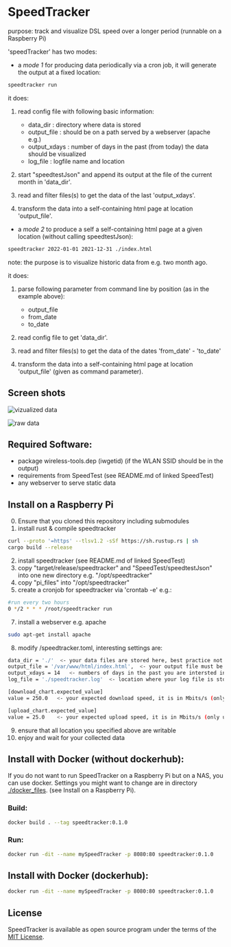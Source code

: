 # SpeedTracker

purpose: track and visualize DSL speed over a longer period  (runnable on a Raspberry Pi)

'speedTracker' has two modes:

- a *mode 1* for producing data periodically via a cron job, it will generate the output at a fixed location:

```bash
speedtracker run
```

it does:

1. read config file with following basic information:
    - data_dir     : directory where data is stored
    - output_file  : should be on a path served by a webserver (apache e.g.)
    - output_xdays : number of days in the past (from today) the data should be visualized
    - log_file     : logfile name and location

2. start "speedtestJson" and append its output at the file of the current month in 'data_dir'.
3. read and filter files(s) to get the data of the last 'output_xdays'.
4. transform the data into a self-containing html page at location 'output_file'.


- a *mode 2* to produce a self a self-containing html page at a given location (without calling speedtestJson):

```bash
speedtracker 2022-01-01 2021-12-31 ./index.html
```

note: the purpose is to visualize historic data from e.g. two month ago. 

it does:

1. parse following parameter from command line by position (as in the example above):
   - output_file
   - from_date
   - to_date

2. read config file to get 'data_dir'.
3. read and filter files(s) to get the data of the dates 'from_date' - 'to_date'
4. transform the data into a self-containing html page at location 'output_file' (given as command parameter).

## Screen shots

![vizualized data](./pics/app.jpg)

![raw data](./pics/app_raw.jpg)


## Required Software:

 - package wireless-tools.dep  (iwgetid)  (if the WLAN SSID should be in the output)
 - requirements from SpeedTest (see README.md of linked SpeedTest)
 - any webserver to serve static data

## Install on a Raspberry Pi

0. Ensure that you cloned this repository including submodules
1. install rust & compile speedtracker 
```bash
curl --proto '=https' --tlsv1.2 -sSf https://sh.rustup.rs | sh
cargo build --release
```
2. install speedtracker (see README.md of linked SpeedTest)
3. copy "target/release/speedtracker" and "SpeedTest/speedtestJson" into one new directory e.g. "/opt/speedtracker"
4. copy "pi_files" into "/opt/speedtracker"
5. create a cronjob for speedtracker via 'crontab -e' e.g.:
```bash
#run every two hours
0 */2 * * * /root/speedtracker run
```
7. install a webserver e.g. apache
```bash
sudo apt-get install apache
```
8. modify /speedtracker.toml, interesting settings are:
```bash
data_dir = './'  <- your data files are stored here, best practice not on the sdcard but on a usb thumb drive 
output_file = '/var/www/html/index.html',  <- your output file must be served by the webserver, so pick a directory that is served
output_xdays = 14   <- numbers of days in the past you are intersted in (can be changed anytime, no data is deleted)
log_file = './speedtracker.log'  <- location where your log file is stored

[download_chart.expected_value]
value = 250.0   <- your expected download speed, it is in Mbits/s (only used to display a baseline)

[upload_chart.expected_value]
value = 25.0    <- your expected upload speed, it is in Mbits/s (only used to display a baseline)
```
9. ensure that all location you specified above are writable
10. enjoy and wait for your collected data

## Install with Docker (without dockerhub):

If you do not want to run SpeedTracker on a Raspberry Pi but on a NAS, you can use docker.
Settings you might want to change are in directory  [./docker_files](./docker_files).
(see Install on a Raspberry Pi).  

### Build:

```bash
docker build . --tag speedtracker:0.1.0 
```

### Run:

```bash
docker run -dit --name mySpeedTracker -p 8080:80 speedtracker:0.1.0
```

## Install with Docker (dockerhub):

```bash
docker run -dit --name mySpeedTracker -p 8080:80 speedtracker:0.1.0
```

## License

SpeedTracker is available as open source program under the terms of the [MIT License](./LICENSE).